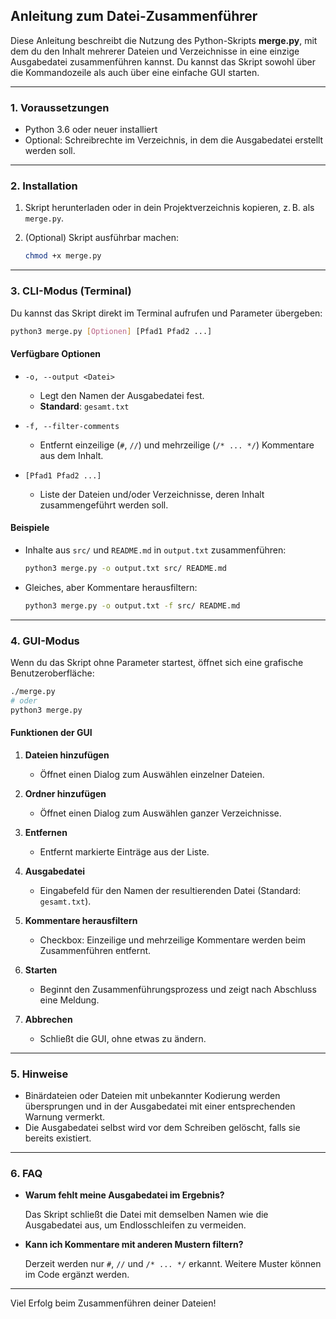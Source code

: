 ## Anleitung zum Datei-Zusammenführer

Diese Anleitung beschreibt die Nutzung des Python-Skripts **merge.py**, mit dem du den Inhalt mehrerer Dateien und Verzeichnisse in eine einzige Ausgabedatei zusammenführen kannst. Du kannst das Skript sowohl über die Kommandozeile als auch über eine einfache GUI starten.

---

### 1. Voraussetzungen

-   Python 3.6 oder neuer installiert
-   Optional: Schreibrechte im Verzeichnis, in dem die Ausgabedatei erstellt werden soll.

---

### 2. Installation

1. Skript herunterladen oder in dein Projektverzeichnis kopieren, z. B. als `merge.py`.
2. (Optional) Skript ausführbar machen:

    ```bash
    chmod +x merge.py
    ```

---

### 3. CLI-Modus (Terminal)

Du kannst das Skript direkt im Terminal aufrufen und Parameter übergeben:

```bash
python3 merge.py [Optionen] [Pfad1 Pfad2 ...]
```

#### Verfügbare Optionen

-   `-o, --output <Datei>`

    -   Legt den Namen der Ausgabedatei fest.
    -   **Standard**: `gesamt.txt`

-   `-f, --filter-comments`

    -   Entfernt einzeilige (`#`, `//`) und mehrzeilige (`/* ... */`) Kommentare aus dem Inhalt.

-   `[Pfad1 Pfad2 ...]`

    -   Liste der Dateien und/oder Verzeichnisse, deren Inhalt zusammengeführt werden soll.

#### Beispiele

-   Inhalte aus `src/` und `README.md` in `output.txt` zusammenführen:

    ```bash
    python3 merge.py -o output.txt src/ README.md
    ```

-   Gleiches, aber Kommentare herausfiltern:

    ```bash
    python3 merge.py -o output.txt -f src/ README.md
    ```

---

### 4. GUI-Modus

Wenn du das Skript ohne Parameter startest, öffnet sich eine grafische Benutzeroberfläche:

```bash
./merge.py
# oder
python3 merge.py
```

#### Funktionen der GUI

1. **Dateien hinzufügen**

    - Öffnet einen Dialog zum Auswählen einzelner Dateien.

2. **Ordner hinzufügen**

    - Öffnet einen Dialog zum Auswählen ganzer Verzeichnisse.

3. **Entfernen**

    - Entfernt markierte Einträge aus der Liste.

4. **Ausgabedatei**

    - Eingabefeld für den Namen der resultierenden Datei (Standard: `gesamt.txt`).

5. **Kommentare herausfiltern**

    - Checkbox: Einzeilige und mehrzeilige Kommentare werden beim Zusammenführen entfernt.

6. **Starten**

    - Beginnt den Zusammenführungsprozess und zeigt nach Abschluss eine Meldung.

7. **Abbrechen**

    - Schließt die GUI, ohne etwas zu ändern.

---

### 5. Hinweise

-   Binärdateien oder Dateien mit unbekannter Kodierung werden übersprungen und in der Ausgabedatei mit einer entsprechenden Warnung vermerkt.
-   Die Ausgabedatei selbst wird vor dem Schreiben gelöscht, falls sie bereits existiert.

---

### 6. FAQ

-   **Warum fehlt meine Ausgabedatei im Ergebnis?**

    Das Skript schließt die Datei mit demselben Namen wie die Ausgabedatei aus, um Endlosschleifen zu vermeiden.

-   **Kann ich Kommentare mit anderen Mustern filtern?**

    Derzeit werden nur `#`, `//` und `/* ... */` erkannt. Weitere Muster können im Code ergänzt werden.

---

Viel Erfolg beim Zusammenführen deiner Dateien!

